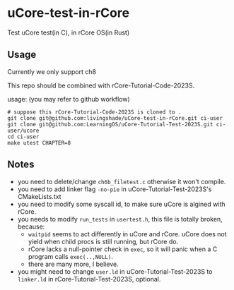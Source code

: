 # uCore-test-in-rCore

Test uCore test(in C), in rCore OS(in Rust)
## Usage

Currently we only support ch8

This repo should be combined with rCore-Tutorial-Code-2023S.

usage: (you may refer to github workflow)

```shell
# suppose this rCore-Tutorial-Code-2023S is cloned to .
git clone git@github.com:livingshade/uCore-test-in-rCore.git ci-user
git clone git@github.com:LearningOS/uCore-Tutorial-Test-2023S.git ci-user/ucore
cd ci-user
make utest CHAPTER=8
```

## Notes 

- you need to delete/change `ch6b_filetest.c` otherwise it won't compile.
- you need to add linker flag `-no-pie` in uCore-Tutorial-Test-2023S's CMakeLists.txt
- you need to modify some syscall id, to make sure uCore is algined with rCore.
- you needs to modify `run_tests` in `usertest.h`, this file is totally broken, because: 
    - `waitpid` seems to act differently in uCore and rCore. uCore does not yield when child procs is still running, but rCore do.
    - rCore lacks a null-pointer check in `exec`, so it will panic when a C program calls `exec(..,NULL)`.
    - there are many more, I believe.
- you might need to change `user.ld` in uCore-Tutorial-Test-2023S to `linker.ld` in rCore-Tutorial-Test-2023S, optional.


